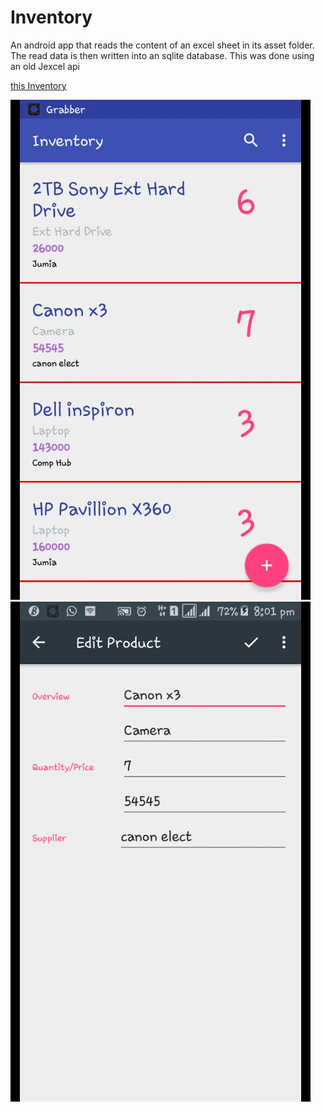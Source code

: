 # Inventory

An android app that reads the content of an excel sheet in its asset folder. The read data is then written into an sqlite database. This was done using an old Jexcel api

[this Inventory](https://github.com/lollykrown/Inventory/Inventory/app/main/Assets/products.xls)


![alt text](screenshots/1.png "MainActivity")<br/>  ![alt text](screenshots/2.png "EditorActivity")


